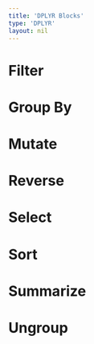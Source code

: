 ```yaml
---
title: 'DPLYR Blocks'
type: 'DPLYR'
layout: nil
---
```


# Filter
# Group By
# Mutate
# Reverse
# Select
# Sort
# Summarize
# Ungroup